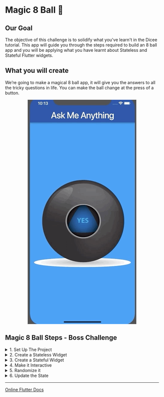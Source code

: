 # Magic 8 Ball 🎱

## Our Goal

The objective of this challenge is to solidify what you've learn't in the Dicee tutorial. This app will guide you through the steps required to build an 8 ball app and you will be applying what you have learnt about Stateless and Stateful Flutter widgets.


## What you will create

We’re going to make a magical 8 ball app, it will give you the answers to all the tricky questions in life. You can make the ball change at the press of a button. 

<p align='center'>
  <img alt="Finished App" src='../general_resources/prj_gifs/8-ball-flutter-gif.gif'>
</p>

## Magic 8 Ball Steps - Boss Challenge
<details>
  <summary>1. Set Up The Project</summary>
  Go to https://github.com/londonappbrewery/magic-8-ball-flutter and clone the starting project to your local computer or just download the images in the images subfolder in the root. Open it and take a look around the project.

  - There is an images folder with all the ball images you will need. There are a total of 5 images.
</details>

<details>
  <summary>2. Create a Stateless Widget</summary>
  
  - Create a new Stateless widget called BallPage in your main.dart file.

  - Replace the word null with the new Stateless Widget you created.
  
  ![Null to Stateless Widget](../general_resources/challenges-steps/magic-8-ball/null-to-stateless.png)

  - Your BallPage should have a Scaffold with an AppBar and an empty Container as the body.

  - The AppBar should have a  dark blue backgroundColor and a title that says 'Ask Me Anything'.

  - The background your Scaffold should have a blue color.

  - Once you run the app this is what you're aiming for:
  
  ![Step 2 final view](../general_resources/challenges-steps/magic-8-ball/step-2-objective.png)

  <div align='center'>
    <h4>
      <a href="../general_resources/challenges-steps/magic-8-ball/solutions/step_2.dart">Solution</a>
    </h4>
  </div>

</details>

<details>
  <summary>3. Create a Stateful Widget</summary>
  
  - Create a new [Stateful Widget](https://docs.flutter.io/flutter/widgets/StatefulWidget-class.html) called `Ball` in your **main.dart** file.

  - Instead of `BallPage` having a body of `Container()` replace it with your new **Stateful Widget**.
  
  ![Replace container with Stateful Widget](../general_resources/challenges-steps/magic-8-ball/replace-container-w-stateful-step3.png)

  - Your `Ball` Stateful Widget should display a the **ball1.png** image. (You don't have to touch the pubscpec.yaml file)

  - Make sure the image is **centered**.

  - When you run the app this is what you're aiming for:
  
  ![Step 3 Final View](../general_resources/challenges-steps/magic-8-ball/step-3-objective.png)

  <div align='center'>
    <h4>
      <a href="../general_resources/challenges-steps/magic-8-ball/solutions/step_3.dart">Solution</a>
    </h4>
  </div>

</details>

<details>
  <summary>4. Make it Interactive</summary>
  
  - Use a [TextButton](https://api.flutter.dev/flutter/material/TextButton-class.html) Widget to make the Image **clickable**.

  - Add a `print` statement that gets triggered when the button is **pressed**. It should print `'I got clicked'`.

  - When you **run** the app and click on the ball image you should see the words "I got clicked" into the console like this:

  <p align='center'><img alt='Step 5 Expected Behaviour' src='../general_resources/challenges-steps/magic-8-ball/expected-behaviour-step4.gif'></p>

  <div align='center'>
    <h4>
      <a href="../general_resources/challenges-steps/magic-8-ball/solutions/step_4.dart">Solution</a>
    </h4>
  </div>

</details>

<details>
  <summary>5. Randomize it</summary>

  - Inside the curly braces of `_BallState` create a [variable](https://www.dartlang.org/guides/language/language-tour#variables) called `ballNumber` that can only hold **integers** (`int`), set it to equal **0**.
  
  ![Create variable ballNumber](../general_resources/challenges-steps/magic-8-ball/create_var_ballNumber.png)

  - Instead of hard coding the ball image name that's being displayed on screen, use the `ballNumber` **variable** you just created instead.

  - Add the `dart:math` [library](https://api.dartlang.org/stable/2.2.0/dart-math/dart-math-library.html) to your **main.dart** file.

  - When the button gets **pressed**, use the `Random()` generator and the `nextInt()` method from the `dart:math` library to generate a new `ballNumber` between **0-4**.

  - Print the `ballNumber` to the console when the button gets pressed.

  - When you **run** the app and **click** on the ball image you should see **random number between 0-4** printed in the console like this:

  <p align='center'><img alt='Step 5 Expected Behaviour' src='../general_resources/challenges-steps/magic-8-ball/expected-behaviour-step5.gif'></p>

  <div align='center'>
    <h4>
      <a href="../general_resources/challenges-steps/magic-8-ball/solutions/step_5.dart">Solution</a>
    </h4>
  </div>

</details>

<details>
  <summary>6. Update the State</summary>

  - Change the random numbers that are generated for `ballNumber` from **0-4** to **1-5** to match our ball image names. 

  - Instead of using a **hard coded** image name to display the ball image that's shown on screen, use [String Interpolation](https://www.dartlang.org/guides/language/language-tour#strings) and the `ballNumber` **variable** instead to make it show a **random image**.

  - Use `setState()` to update the **state of the image** when the `ballNumber` variable **updates**.

  - All going well, you should now have the full functionality of the Magic 8 Ball app, it should look like this:

  <p align='center'><img alt='Step 6 Expected Behaviour' src='../general_resources/challenges-steps/magic-8-ball/expected-behaviour-step6.gif'></p>

  <div align='center'>
    <h4>
      <a href="../general_resources/challenges-steps/magic-8-ball/solutions/step_6.dart">Solution</a>
    </h4>
  </div>

</details>

---

[Online Flutter Docs](https://docs.flutter.dev/)